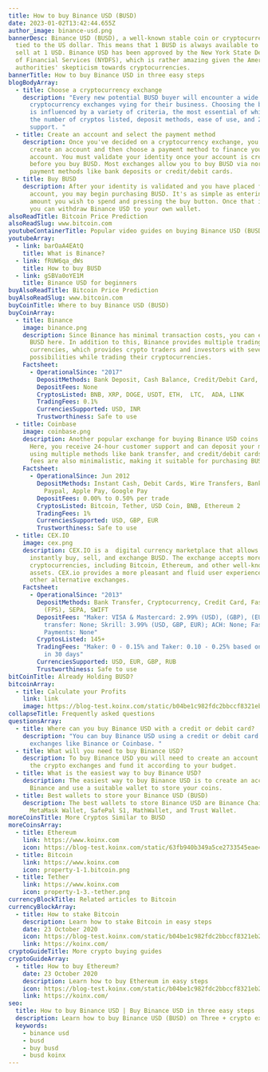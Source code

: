 ```yaml
---
title: How to buy Binance USD (BUSD)
date: 2023-01-02T13:42:44.655Z
author_image: binance-usd.png
bannerDesc: Binance USD (BUSD), a well-known stable coin or cryptocurrency, is
  tied to the US dollar. This means that 1 BUSD is always available to buy and
  sell at 1 USD. Binance USD has been approved by the New York State Department
  of Financial Services (NYDFS), which is rather amazing given the American
  authorities' skepticism towards cryptocurrencies.
bannerTitle: How to buy Binance USD in three easy steps
blogBodyArray:
  - title: Choose a cryptocurrency exchange
    description: "Every new potential BUSD buyer will encounter a wide range of
      cryptocurrency exchanges vying for their business. Choosing the best one
      is influenced by a variety of criteria, the most essential of which are
      the number of cryptos listed, deposit methods, ease of use, and 24-hour
      support. "
  - title: Create an account and select the payment method
    description: Once you've decided on a cryptocurrency exchange, you'll need to
      create an account and then choose a payment method to finance your
      account. You must validate your identity once your account is created
      before you buy BUSD. Most exchanges allow you to buy BUSD via normal
      payment methods like bank deposits or credit/debit cards.
  - title: Buy BUSD
    description: After your identity is validated and you have placed funds in your
      account, you may begin purchasing BUSD. It's as simple as entering the
      amount you wish to spend and pressing the buy button. Once that is done,
      you can withdraw Binance USD to your own wallet.
alsoReadTitle: Bitcoin Price Prediction
alsoReadSlug: www.bitcoin.com
youtubeContainerTitle: Popular video guides on buying Binance USD (BUSD)
youtubeArray:
  - link: barOaA4EAtQ
    title: What is Binance?
  - link: fRUW6qa_dWs
    title: How to buy BUSD
  - link: gSBVa0oYE1M
    title: Binance USD for beginners
buyAlsoReadTitle: Bitcoin Price Prediction
buyAlsoReadSlug: www.bitcoin.com
buyCoinTitle: Where to buy Binance USD (BUSD)
buyCoinArray:
  - title: Binance
    image: binance.png
    description: Since Binance has minimal transaction costs, you can easily trade
      BUSD here. In addition to this, Binance provides multiple trading
      currencies, which provides crypto traders and investors with several
      possibilities while trading their cryptocurrencies.
    Factsheet:
      - OperationalSince: "2017"
        DepositMethods: Bank Deposit, Cash Balance, Credit/Debit Card, P2P Trading
        DepositFees: None
        CryptosListed: BNB, XRP, DOGE, USDT, ETH,  LTC,  ADA, LINK
        TradingFees: 0.1%
        CurrenciesSupported: USD, INR
        Trustworthiness: Safe to use
  - title: Coinbase
    image: coinbase.png
    description: Another popular exchange for buying Binance USD coins is Coinbase.
      Here, you receive 24-hour customer support and can deposit your money
      using multiple methods like bank transfer, and credit/debit cards. The
      fees are also minimalistic, making it suitable for purchasing BUSD coins.
    Factsheet:
      - OperationalSince: Jun 2012
        DepositMethods: Instant Cash, Debit Cards, Wire Transfers, Bank Accounts,
          Paypal, Apple Pay, Google Pay
        DepositFees: 0.00% to 0.50% per trade
        CryptosListed: Bitcoin, Tether, USD Coin, BNB, Ethereum 2
        TradingFees: 1%
        CurrenciesSupported: USD, GBP, EUR
        Trustworthiness: Safe to use
  - title: CEX.IO
    image: cex.png
    description: CEX.IO is a  digital currency marketplace that allows you to
      instantly buy, sell, and exchange BUSD. The exchange accepts more than 100
      cryptocurrencies, including Bitcoin, Ethereum, and other well-known
      assets. CEX.io provides a more pleasant and fluid user experience than
      other alternative exchanges.
    Factsheet:
      - OperationalSince: "2013"
        DepositMethods: Bank Transfer, Cryptocurrency, Credit Card, Faster Payments
          (FPS), SEPA, SWIFT
        DepositFees: "Maker: VISA & Mastercard: 2.99% (USD), (GBP), (EUR), (RUB); Bank
          transfer: None; Skrill: 3.99% (USD, GBP, EUR); ACH: None; Faster
          Payments: None"
        CryptosListed: 145+
        TradingFees: "Maker: 0 - 0.15% and Taker: 0.10 - 0.25% based on the trade volume
          in 30 days"
        CurrenciesSupported: USD, EUR, GBP, RUB
        Trustworthiness: Safe to use
bitCoinTitle: Already Holding BUSD?
bitcoinArray:
  - title: Calculate your Profits
    link: link
    image: https://blog-test.koinx.com/static/b04be1c982fdc2bbccf8321eb29acf4c/hold_coin.png
collapseTitle: Frequently asked questions
questionsArray:
  - title: Where can you buy Binance USD with a credit or debit card?
    description: "You can buy Binance USD using a credit or debit card from
      exchanges like Binance or Coinbase. "
  - title: What will you need to buy Binance USD?
    description: To buy Binance USD you will need to create an account on any one of
      the crypto exchanges and fund it according to your budget.
  - title: What is the easiest way to buy Binance USD?
    description: The easiest way to buy Binance USD is to create an account on
      Binance and use a suitable wallet to store your coins.
  - title: Best wallets to store your Binance USD (BUSD)
    description: The best wallets to store Binance USD are Binance Chain Wallet,
      MetaMask Wallet, SafePal S1, MathWallet, and Trust Wallet.
moreCoinsTitle: More Cryptos Similar to BUSD
moreCoinsArray:
  - title: Ethereum
    link: https://www.koinx.com
    icon: https://blog-test.koinx.com/static/63fb940b349a5ce2733545eae4116c5c/ET.png
  - title: Bitcoin
    link: https://www.koinx.com
    icon: property-1-1.bitcoin.png
  - title: Tether
    link: https://www.koinx.com
    icon: property-1-3.-tether.png
currencyBlockTitle: Related articles to Bitcoin
currencyBlockArray:
  - title: How to stake Bitcoin
    description: Learn how to stake Bitcoin in easy steps
    date: 23 October 2020
    icon: https://blog-test.koinx.com/static/b04be1c982fdc2bbccf8321eb29acf4c/hold_coin.png
    link: https://koinx.com/
cryptoGuideTitle: More crypto buying guides
cryptoGuideArray:
  - title: How to buy Ethereum?
    date: 23 October 2020
    description: Learn how to buy Ethereum in easy steps
    icon: https://blog-test.koinx.com/static/b04be1c982fdc2bbccf8321eb29acf4c/hold_coin.png
    link: https://koinx.com/
seo:
  title: How to buy Binance USD | Buy Binance USD in three easy steps | KoinX
  description: Learn how to buy Binance USD (BUSD) on Three + crypto exchanges
  keywords:
    - binance usd
    - busd
    - buy busd
    - busd koinx
---
```

